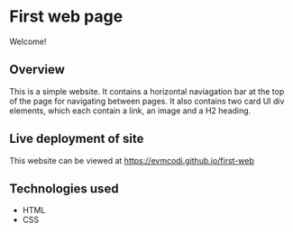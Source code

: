 # First web page

Welcome!

## Overview

This is a simple website. It contains a horizontal naviagation bar at the top of the page for navigating between pages.
It also contains two card UI div elements, which each contain a link, an image and a H2 heading.

## Live deployment of site

This website can be viewed at https://evmcodi.github.io/first-web

## Technologies used
- HTML
- CSS
